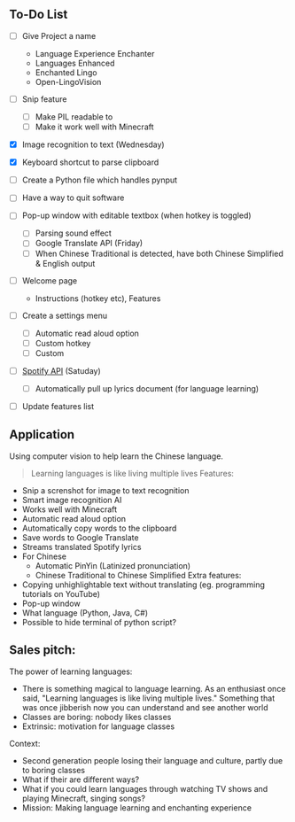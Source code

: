 ## To-Do List
- [ ] Give Project a name
    - Language Experience Enchanter
    - Languages Enhanced
    - Enchanted Lingo
    - Open-LingoVision
- [ ] Snip feature
    - [ ] Make PIL readable to 
    - [ ] Make it work well with Minecraft
- [x] Image recognition to text (Wednesday)
- [x] Keyboard shortcut to parse clipboard
- [ ] Create a Python file which handles pynput
- [ ] Have a way to quit software

- [ ] Pop-up window with editable textbox (when hotkey is toggled)
    - [ ] Parsing sound effect
    - [ ] Google Translate API (Friday)
    - [ ] When Chinese Traditional is detected, have both Chinese Simplified & English output
- [ ] Welcome page
    - Instructions (hotkey etc), Features
- [ ] Create a settings menu
    - [ ] Automatic read aloud option
    - [ ] Custom hotkey
    - [ ] Custom
- [ ] [Spotify API](https://youtu.be/c5sWvP9h3s8) (Satuday)
    - [ ] Automatically pull up lyrics document (for language learning)
- [ ] Update features list


## Application
Using computer vision to help learn the Chinese language.
> Learning languages is like living multiple lives
Features:
- Snip a screnshot for image to text recognition
- Smart image recognition AI
- Works well with Minecraft
- Automatic read aloud option
- Automatically copy words to the clipboard
- Save words to Google Translate
- Streams translated Spotify lyrics
- For Chinese
    - Automatic PinYin (Latinized pronunciation)
    - Chinese Traditional to Chinese Simplified
Extra features:
- Copying unhighlightable text without translating (eg. programming tutorials on YouTube)
- Pop-up window
- What language (Python, Java, C#)
- Possible to hide terminal of python script?


## Sales pitch:
The power of learning languages:
- There is something magical to language learning. As an enthusiast once said, "Learning languages is like living multiple lives." Something that was once jibberish now you
can understand and see another world
- Classes are boring: nobody likes classes
- Extrinsic: motivation for language classes

Context:
- Second generation people losing their language and culture, partly due to boring classes
- What if their are different ways?
- What if you could learn languages through watching TV shows and playing Minecraft, singing songs?
- Mission: Making language learning and enchanting experience
